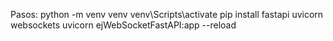 Pasos:
python -m venv venv
venv\Scripts\activate
pip install fastapi uvicorn websockets
uvicorn ejWebSocketFastAPI:app --reload
